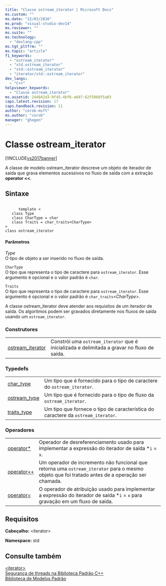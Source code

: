 ```yaml
---
title: "Classe ostream_iterator | Microsoft Docs"
ms.custom: ""
ms.date: "12/03/2016"
ms.prod: "visual-studio-dev14"
ms.reviewer: ""
ms.suite: ""
ms.technology: 
  - "devlang-cpp"
ms.tgt_pltfrm: ""
ms.topic: "article"
f1_keywords: 
  - "ostream_iterator"
  - "std.ostream_iterator"
  - "std::ostream_iterator"
  - "iterator/std::ostream_iterator"
dev_langs: 
  - "C++"
helpviewer_keywords: 
  - "Classe ostream_iterator"
ms.assetid: 24d842d3-9f45-4bf6-a697-62f5968f5a03
caps.latest.revision: 17
caps.handback.revision: 11
author: "corob-msft"
ms.author: "corob"
manager: "ghogen"
---
```

# Classe ostream_iterator
[!INCLUDE[vs2017banner](../assembler/inline/includes/vs2017banner.md)]

A classe de modelo ostream\_iterator descreve um objeto de iterador de saída que grava elementos sucessivos no fluxo de saída com a extração **operator \<\<**.  
  
## Sintaxe  
  
```  
  
      template <  
   class Type   
   class CharType = char  
   class Traits = char_traits<CharType>  
>  
class ostream_iterator  
```  
  
#### Parâmetros  
 *Type*  
 O tipo de objeto a ser inserido no fluxo de saída.  
  
 `CharType`  
 O tipo que representa o tipo de caractere para `ostream_iterator`.  Esse argumento é opcional e o valor padrão é `char`*.*  
  
 `Traits`  
 O tipo que representa o tipo de caractere para `ostream_iterator`.  Esse argumento é opcional e o valor padrão é `char_traits`\<*CharType\>.*  
  
 A classe ostream\_iterator deve atender aos requisitos de um iterador de saída.  Os algoritmos podem ser gravados diretamente nos fluxos de saída usando um `ostream_iterator`.  
  
### Construtores  
  
|||  
|-|-|  
|[ostream\_iterator](../Topic/ostream_iterator::ostream_iterator.md)|Constrói uma `ostream_iterator` que é inicializada e delimitada a gravar no fluxo de saída.|  
  
### Typedefs  
  
|||  
|-|-|  
|[char\_type](../Topic/ostream_iterator::char_type.md)|Um tipo que é fornecido para o tipo de caractere do `ostream_iterator`.|  
|[ostream\_type](../Topic/ostream_iterator::ostream_type.md)|Um tipo que é fornecido para o tipo de fluxo da `ostream_iterator`.|  
|[traits\_type](../Topic/ostream_iterator::traits_type.md)|Um tipo que fornece o tipo de característica do caractere da `ostream_iterator`.|  
  
### Operadores  
  
|||  
|-|-|  
|[operator\*](../Topic/ostream_iterator::operator*.md)|Operador de desreferenciamento usado para implementar a expressão do iterador de saída \*`i` \= `x`.|  
|[operator\+\+](../Topic/ostream_iterator::operator++.md)|Um operador de incremento não funcional que retorna uma `ostream_iterator` para o mesmo objeto que foi tratado antes de a operação ser chamada.|  
|[operator\=](../Topic/ostream_iterator::operator=.md)|O operador de atribuição usado para implementar a expressão do iterador de saída \*`i` \= `x` para gravação em um fluxo de saída.|  
  
## Requisitos  
 **Cabeçalho:** \<iterator\>  
  
 **Namespace:** std  
  
## Consulte também  
 [\<iterator\>](../standard-library/iterator.md)   
 [Segurança de threads na Biblioteca Padrão C\+\+](../standard-library/thread-safety-in-the-cpp-standard-library.md)   
 [Biblioteca de Modelos Padrão](../misc/standard-template-library.md)